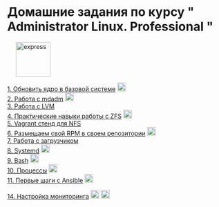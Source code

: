 # Домашние задания по курсу " Administrator Linux. Professional "
<img src="https://www.svgrepo.com/show/3968/linux.svg" height="80"  style="margin-left: 20px" alt="express">



[1. Обновить ядро в базовой системе](01_kernel_update/README.md)  <img src="https://upload.wikimedia.org/wikipedia/commons/8/8f/Kernel_Layout.svg" height="20"   alt="kernel">   
[2. Работа с mdadm](02_fs/README.md)  <img src="https://upload.wikimedia.org/wikipedia/commons/9/9b/RAID_0.svg" height="20"   alt="raid">   
[3. Работа с LVM](03_lvm/README.md)  
[4. Практические навыки работы с ZFS](04_zfs/README.md)  <img src="https://upload.wikimedia.org/wikipedia/commons/7/75/OpenZFS_logo.svg" height="20"   alt="ZFS">  
[5. Vagrant стенд для NFS](05_nfs/README.md)  
[6. Размещаем свой RPM в своем репозитории](06_rpm/README.md)    <img src="https://upload.wikimedia.org/wikipedia/commons/0/00/RPM_Logo.svg" height="20"   alt="bash">  
[7. Работа с загрузчиком](07_boot/README.md)  
[8. Systemd](08_systemd/README.md)  <img src="https://upload.wikimedia.org/wikipedia/commons/3/33/Systemd-logo.svg" height="20"   alt="Systemd">  
[9. Bash](09_bash/README.md)  <img src="https://raw.githubusercontent.com/gilbarbara/logos/master/logos/bash-icon.svg" height="20"   alt="bash">   
[10. Процессы](10_process/README.md)    <img src="https://upload.wikimedia.org/wikipedia/commons/f/f5/Noun_Project_process_icon_2519390.svg" height="20"   alt="bash">   
 [11. Первые шаги с Ansible](11_ansible/README.md)    <img src="https://upload.wikimedia.org/wikipedia/commons/thumb/2/24/Ansible_logo.svg/256px-Ansible_logo.svg.png?20210414073712" height="20"   alt="Ansible_logo">    

 [14. Настройка мониторинга](14_monitoring/README.md)    <img src="https://upload.wikimedia.org/wikipedia/commons/3/38/Prometheus_software_logo.svg" height="20"   alt="Prometheus">    <img src="https://www.vectorlogo.zone/logos/grafana/grafana-icon.svg" height="20"   alt="grafana">   